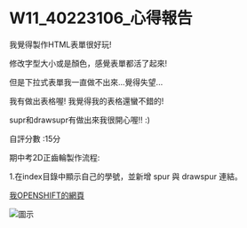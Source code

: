 # W11_40223106_心得報告

我覺得製作HTML表單很好玩!

修改字型大小或是顏色，感覺表單都活了起來!

但是下拉式表單我一直做不出來...覺得失望...

我有做出表格喔!  我覺得我的表格還蠻不錯的!

supr和drawsupr有做出來我很開心喔!!  :)

自評分數 :15分

期中考2D正齒輪製作流程:

1.在index目錄中顯示自己的學號，並新增 spur 與 drawspur 連結。 


[我OPENSHIFT的網頁](http://cda0519-40223106.rhcloud.com/)


![圖示](https://copy.com/vgSdSkriexorFByS)
